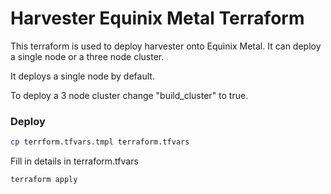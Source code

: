
# Harvester Equinix Metal Terraform
This terraform is used to deploy harvester onto Equinix Metal. It can deploy a single node or a three node cluster. 

It deploys a single node by default. 

To deploy a 3 node cluster change "build_cluster" to true. 

### Deploy

```bash
cp terrform.tfvars.tmpl terraform.tfvars
```

Fill in details in terraform.tfvars

```bash
terraform apply
```

